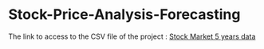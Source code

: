 # Stock-Price-Analysis-Forecasting


The link to access to the CSV file of the project : [Stock Market 5 years data](https://drive.google.com/file/d/1-13cxoPLxggQoPGAHP0ydreS4B5ZEcQX/view?usp=drive_link)
